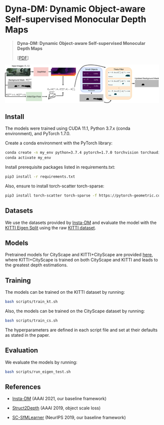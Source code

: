 # Dyna-DM: Dynamic Object-aware Self-supervised Monocular Depth Maps


 >**Dyna-DM: Dynamic Object-aware Self-supervised Monocular Depth Maps**
 >
 >[[PDF](https://arxiv.org/pdf/2206.03799.pdf)]


<p align="center">
  <img src="./misc/arch.png"/>
</p>

## Install

The models were trained using CUDA 11.1, Python 3.7.x (conda environment), and PyTorch 1.7.0.

Create a conda environment with the PyTorch library:

```bash
conda create -n my_env python=3.7.4 pytorch=1.7.0 torchvision torchaudio cudatoolkit=11.1 -c pytorch -c nvidia
conda activate my_env
```

Install prerequisite packages listed in requirements.txt:

```bash
pip3 install -r requirements.txt
```

Also, ensure to install torch-scatter torch-sparse:
```bash
pip3 install torch-scatter torch-sparse -f https://pytorch-geometric.com/whl/torch-1.7.0+cu110.html
```

## Datasets

We use the datasets provided by [Insta-DM](https://github.com/SeokjuLee/Insta-DM) and evaluate the model with the [KITTI Eigen Split](https://arxiv.org/abs/1406.2283) using the raw [KITTI dataset](http://www.cvlibs.net/download.php?file=raw_data_downloader.zip). 

## Models

Pretrained models for CityScape and KITTI+CityScape are provided [here](https://drive.google.com/drive/folders/1xY7n3kNhpoy1VM4ohmHYN1Oc_SVWwAWY?usp=sharing), where KITTI+CityScape is trained on both CityScape and KITTI and leads to the greatest depth estimations.

## Training

The models can be trained on the KITTI dataset by running:

```bash
bash scripts/train_kt.sh
```

Also, the models can be trained on the CityScape dataset by running:

```bash
bash scripts/train_cs.sh
```

The hyperparameters are defined in each script file and set at their defaults as stated in the paper.

## Evaluation

We evaluate the models by running:

```bash
bash scripts/run_eigen_test.sh
```

## References
 
* [Insta-DM](https://github.com/SeokjuLee/Insta-DM) (AAAI 2021, our baseline framework)

* [Struct2Depth](https://github.com/tensorflow/models/blob/archive/research/struct2depth) (AAAI 2019, object scale loss)

* [SC-SfMLearner](https://github.com/JiawangBian/SC-SfMLearner-Release) (NeurIPS 2019, our baseline framework)


 
